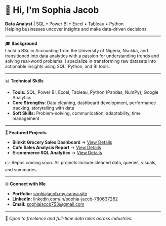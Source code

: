 # 👋 Hi, I'm Sophia Jacob

**Data Analyst** | SQL • Power BI • Excel • Tableau • Python  
Helping businesses uncover insights and make data-driven decisions

---

🎓 **Background**  
I hold a BSc in Accounting from the University of Nigeria, Nsukka, and transitioned into data analytics with a passion for understanding trends and solving real-world problems. I specialize in transforming raw datasets into actionable insights using SQL, Python, and BI tools.

---

📊 **Technical Skills**  
- **Tools:** SQL, Power BI, Excel, Tableau, Python (Pandas, NumPy), Google Analytics  
- **Core Strengths:** Data cleaning, dashboard development, performance tracking, storytelling with data  
- **Soft Skills:** Problem-solving, communication, adaptability, time management

---

📁 **Featured Projects**
- **Blinkit Grocery Sales Dashboard** → [View Details](#)  
- **Cafe Sales Analysis Report** → [View Details](#)  
- **E-commerce SQL Analytics** → [View Details](#)

👉 Repos coming soon. All projects include cleaned data, queries, visuals, and summaries.

---

🌐 **Connect with Me**
- **Portfolio:** [sophiajacob.my.canva.site](https://sophiajacob.my.canva.site)  
- **LinkedIn:** [linkedin.com/in/sophia-jacob-780637282](https://linkedin.com/in/sophia-jacob-780637282)  
- **Email:** sophiajacob753@gmail.com

---

📌 *Open to freelance and full-time data roles across industries.*  
